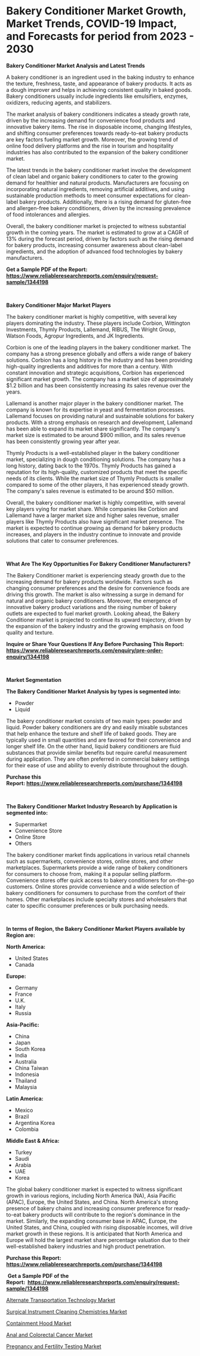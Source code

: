 <p><h1>Bakery Conditioner Market Growth, Market Trends, COVID-19 Impact, and Forecasts for period from 2023 - 2030</h1></p><p><strong>Bakery Conditioner Market Analysis and Latest Trends</strong></p>
<p><p>A bakery conditioner is an ingredient used in the baking industry to enhance the texture, freshness, taste, and appearance of bakery products. It acts as a dough improver and helps in achieving consistent quality in baked goods. Bakery conditioners usually include ingredients like emulsifiers, enzymes, oxidizers, reducing agents, and stabilizers.</p><p>The market analysis of bakery conditioners indicates a steady growth rate, driven by the increasing demand for convenience food products and innovative bakery items. The rise in disposable income, changing lifestyles, and shifting consumer preferences towards ready-to-eat bakery products are key factors fueling market growth. Moreover, the growing trend of online food delivery platforms and the rise in tourism and hospitality industries has also contributed to the expansion of the bakery conditioner market.</p><p>The latest trends in the bakery conditioner market involve the development of clean label and organic bakery conditioners to cater to the growing demand for healthier and natural products. Manufacturers are focusing on incorporating natural ingredients, removing artificial additives, and using sustainable production methods to meet consumer expectations for clean-label bakery products. Additionally, there is a rising demand for gluten-free and allergen-free bakery conditioners, driven by the increasing prevalence of food intolerances and allergies.</p><p>Overall, the bakery conditioner market is projected to witness substantial growth in the coming years. The market is estimated to grow at a CAGR of 13% during the forecast period, driven by factors such as the rising demand for bakery products, increasing consumer awareness about clean-label ingredients, and the adoption of advanced food technologies by bakery manufacturers.</p></p>
<p><strong>Get a Sample PDF of the Report:&nbsp; <a href="https://www.reliableresearchreports.com/enquiry/request-sample/1344198">https://www.reliableresearchreports.com/enquiry/request-sample/1344198</a></strong></p>
<p>&nbsp;</p>
<p><strong>Bakery Conditioner Major Market Players</strong></p>
<p><p>The bakery conditioner market is highly competitive, with several key players dominating the industry. These players include Corbion, Wittington Investments, Thymly Products, Lallemand, RIBUS, The Wright Group, Watson Foods, Agropur Ingredients, and JK Ingredients.</p><p>Corbion is one of the leading players in the bakery conditioner market. The company has a strong presence globally and offers a wide range of bakery solutions. Corbion has a long history in the industry and has been providing high-quality ingredients and additives for more than a century. With constant innovation and strategic acquisitions, Corbion has experienced significant market growth. The company has a market size of approximately $1.2 billion and has been consistently increasing its sales revenue over the years.</p><p>Lallemand is another major player in the bakery conditioner market. The company is known for its expertise in yeast and fermentation processes. Lallemand focuses on providing natural and sustainable solutions for bakery products. With a strong emphasis on research and development, Lallemand has been able to expand its market share significantly. The company's market size is estimated to be around $900 million, and its sales revenue has been consistently growing year after year.</p><p>Thymly Products is a well-established player in the bakery conditioner market, specializing in dough conditioning solutions. The company has a long history, dating back to the 1970s. Thymly Products has gained a reputation for its high-quality, customized products that meet the specific needs of its clients. While the market size of Thymly Products is smaller compared to some of the other players, it has experienced steady growth. The company's sales revenue is estimated to be around $50 million.</p><p>Overall, the bakery conditioner market is highly competitive, with several key players vying for market share. While companies like Corbion and Lallemand have a larger market size and higher sales revenue, smaller players like Thymly Products also have significant market presence. The market is expected to continue growing as demand for bakery products increases, and players in the industry continue to innovate and provide solutions that cater to consumer preferences.</p></p>
<p>&nbsp;</p>
<p><strong>What Are The Key Opportunities For Bakery Conditioner Manufacturers?</strong></p>
<p><p>The Bakery Conditioner market is experiencing steady growth due to the increasing demand for bakery products worldwide. Factors such as changing consumer preferences and the desire for convenience foods are driving this growth. The market is also witnessing a surge in demand for natural and organic bakery conditioners. Moreover, the emergence of innovative bakery product variations and the rising number of bakery outlets are expected to fuel market growth. Looking ahead, the Bakery Conditioner market is projected to continue its upward trajectory, driven by the expansion of the bakery industry and the growing emphasis on food quality and texture.</p></p>
<p><strong>Inquire or Share Your Questions If Any Before Purchasing This Report: <a href="https://www.reliableresearchreports.com/enquiry/pre-order-enquiry/1344198">https://www.reliableresearchreports.com/enquiry/pre-order-enquiry/1344198</a></strong></p>
<p>&nbsp;</p>
<p><strong>Market Segmentation</strong></p>
<p><strong>The Bakery Conditioner Market Analysis by types is segmented into:</strong></p>
<p><ul><li>Powder</li><li>Liquid</li></ul></p>
<p><p>The bakery conditioner market consists of two main types: powder and liquid. Powder bakery conditioners are dry and easily mixable substances that help enhance the texture and shelf life of baked goods. They are typically used in small quantities and are favored for their convenience and longer shelf life. On the other hand, liquid bakery conditioners are fluid substances that provide similar benefits but require careful measurement during application. They are often preferred in commercial bakery settings for their ease of use and ability to evenly distribute throughout the dough.</p></p>
<p><strong>Purchase this Report:&nbsp;<a href="https://www.reliableresearchreports.com/purchase/1344198">https://www.reliableresearchreports.com/purchase/1344198</a></strong></p>
<p>&nbsp;</p>
<p><strong>The Bakery Conditioner Market Industry Research by Application is segmented into:</strong></p>
<p><ul><li>Supermarket</li><li>Convenience Store</li><li>Online Store</li><li>Others</li></ul></p>
<p><p>The bakery conditioner market finds applications in various retail channels such as supermarkets, convenience stores, online stores, and other marketplaces. Supermarkets provide a wide range of bakery conditioners for consumers to choose from, making it a popular selling platform. Convenience stores offer quick access to bakery conditioners for on-the-go customers. Online stores provide convenience and a wide selection of bakery conditioners for consumers to purchase from the comfort of their homes. Other marketplaces include specialty stores and wholesalers that cater to specific consumer preferences or bulk purchasing needs.</p></p>
<p>&nbsp;</p>
<p><strong>In terms of Region, the Bakery Conditioner Market Players available by Region are:</strong></p>
<p>
    <p> <strong> North America: </strong>
        <ul>
            <li>United States</li>
            <li>Canada</li>
        </ul>
        </p> 
    <p> <strong> Europe: </strong>
        <ul>
            <li>Germany</li>
            <li>France</li>
            <li>U.K.</li>
            <li>Italy</li>
            <li>Russia</li>
        </ul>
        </p> 
    <p> <strong> Asia-Pacific: </strong>
        <ul>
            <li>China</li>
            <li>Japan</li>
            <li>South Korea</li>
            <li>India</li>
            <li>Australia</li>
            <li>China Taiwan</li>
            <li>Indonesia</li>
            <li>Thailand</li>
            <li>Malaysia</li>
        </ul>
        </p> 
    <p> <strong> Latin America: </strong>
        <ul>
            <li>Mexico</li>
            <li>Brazil</li>
            <li>Argentina Korea</li>
            <li>Colombia</li>
        </ul>
        </p> 
    <p> <strong> Middle East & Africa: </strong>
        <ul>
            <li>Turkey</li>
            <li>Saudi</li>
            <li>Arabia</li>
            <li>UAE</li>
            <li>Korea</li>
        </ul>
    </p>
    </p>
<p><p>The global bakery conditioner market is expected to witness significant growth in various regions, including North America (NA), Asia Pacific (APAC), Europe, the United States, and China. North America's strong presence of bakery chains and increasing consumer preference for ready-to-eat bakery products will contribute to the region's dominance in the market. Similarly, the expanding consumer base in APAC, Europe, the United States, and China, coupled with rising disposable incomes, will drive market growth in these regions. It is anticipated that North America and Europe will hold the largest market share percentage valuation due to their well-established bakery industries and high product penetration.</p></p>
<p><strong>Purchase this Report: <a href="https://www.reliableresearchreports.com/purchase/1344198">https://www.reliableresearchreports.com/purchase/1344198</a></strong></p>
<p>&nbsp;<strong>Get a Sample PDF of the Report:&nbsp;&nbsp;<a href="https://www.reliableresearchreports.com/enquiry/request-sample/1344198">https://www.reliableresearchreports.com/enquiry/request-sample/1344198</a></strong></p>
<p><strong></strong></p>
<p><p><a href="https://www.linkedin.com/pulse/alternate-transportation-technology-market-insights-players/">Alternate Transportation Technology Market</a></p><p><a href="https://medium.com/@santoshh992151/surgical-instrument-cleaning-chemistries-market-size-growth-forecast-2023-2030-171f466c3056">Surgical Instrument Cleaning Chemistries Market</a></p><p><a href="https://medium.com/@laneygibson1991/containment-hood-market-size-cagr-trends-2024-2030-a7ba0e90de73">Containment Hood Market</a></p><p><a href="https://www.linkedin.com/pulse/anal-colorectal-cancer-market-size-share/">Anal and Colorectal Cancer Market</a></p><p><a href="https://www.linkedin.com/pulse/pregnancy-fertility-testing-market-research-report-unlocks-analysis/">Pregnancy and Fertility Testing Market</a></p></p>